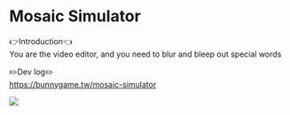 # Mosaic Simulator
👉Introduction👈  
You are the video editor, and you need to blur and bleep out special words

✏️Dev log✏️  
https://bunnygame.tw/mosaic-simulator

[<img src="https://img.youtube.com/vi/bipBypQweNg/hqdefault.jpg">](https://youtu.be/bipBypQweNg)
